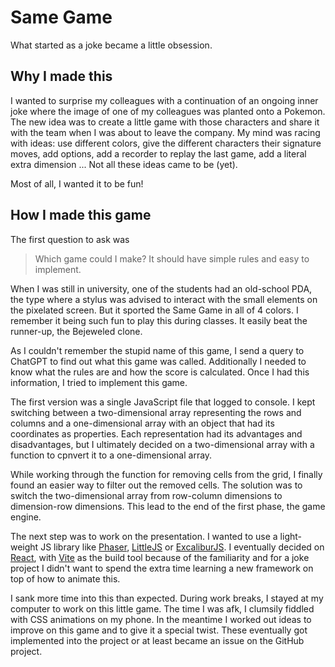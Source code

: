 # Same Game

What started as a joke became a little obsession.

## Why I made this

I wanted to surprise my colleagues with a continuation of an ongoing inner joke where the image of one of my colleagues was planted onto a Pokemon.
The new idea was to create a little game with those characters and share it with the team when I was about to leave the company.
My mind was racing with ideas: use different colors, give the different characters their signature moves, add options, add a recorder to replay the last game, add a literal extra dimension ...
Not all these ideas came to be (yet).

Most of all, I wanted it to be fun!

## How I made this game

The first question to ask was

> Which game could I make? 
> It should have simple rules and easy to implement.

When I was still in university, one of the students had an old-school PDA, the type where a stylus was advised to interact with the small elements on the pixelated screen.
But it sported the Same Game in all of 4 colors.
I remember it being such fun to play this during classes.
It easily beat the runner-up, the Bejeweled clone.

As I couldn't remember the stupid name of this game, I send a query to ChatGPT to find out what this game was called.
Additionally I needed to know what the rules are and how the score is calculated. 
Once I had this information, I tried to implement this game.

The first version was a single JavaScript file that logged to console.
I kept switching between a two-dimensional array representing the rows and columns and a one-dimensional array with an object that had its coordinates as properties.
Each representation had its advantages and disadvantages, but I ultimately decided on a two-dimensional array with a function to cpnvert it to a one-dimensional array.

While working through the function for removing cells from the grid, I finally found an easier way to filter out the removed cells.
The solution was to switch the two-dimensional array from row-column dimensions to dimension-row dimensions.
This lead to the end of the first phase, the game engine.

The next step was to work on the presentation.
I wanted to use a light-weight JS library like [Phaser](https://phaser.io/), [LittleJS](https://killedbyapixel.github.io/LittleJS/) or [ExcaliburJS](https://excaliburjs.com/).
I eventually decided on [React](https://react.dev/), with [Vite](https://vite.dev) as the build tool because of the familiarity and for a joke project I didn't want to spend the extra time learning a new framework on top of how to animate this.

I sank more time into this than expected.
During work breaks, I stayed at my computer to work on this little game.
The time I was afk, I clumsily fiddled with CSS animations on my phone.
In the meantime I worked out ideas to improve on this game and to give it a special twist.
These eventually got implemented into the project or at least became an issue on the GitHub project.
